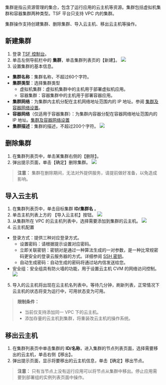 集群是指云资源管理的集合，包含了运行应用的云主机等资源。集群包括虚拟机集群和容器集群两种类型。TSF 平台只支持 VPC 内的集群。

集群操作支持创建集群、删除集群、导入云主机、移出云主机等操作。


## 新建集群
1. 登录 [TSF 控制台](https://console.cloud.tencent.com/tsf/index)。
2. 单击左侧导航栏中的 **集群**，单击集群列表页的【新建】。
![](https://main.qcloudimg.com/raw/5e975cbd46844abb9cc286d3d2bb8cf7.png)
3. 设置集群的基本信息。
 - **集群名称**：集群名称，不超过60个字符。
 - **集群类型**：选择集群类型
     - 虚拟机集群：虚拟机集群中的主机用于部署虚拟机应用。
     - 容器集群：容器集群中的主机用于部署容器应用。
 - **集群网络**：为集群内主机分配在主机网络地址范围内的 IP 地址。参阅 [集群及容器网络设置](https://cloud.tencent.com/document/product/649/16926)。
 - **容器网络**（仅适用于容器集群）：为集群内容器分配在容器网络地址范围内的 IP 地址。[集群及容器网络设置](https://cloud.tencent.com/document/product/649/16926)
 - **集群描述**：集群的描述，不超过200个字符。
![](https://main.qcloudimg.com/raw/43d9807baf4904cb93bb190e94f1c71c.png)

## 删除集群
1. 在集群列表页中，单击某集群右侧的【删除】。
2. 弹出提示页面，单击【确定】删除集群。
  ![](https://main.qcloudimg.com/raw/89b0f816444d635cb5b98a23daad5be3.png)

>**注意：**
> 集群在删除期间，无法对外提供服务，请提前做好准备，以免造成影响。



## 导入云主机

1. 在集群列表页中，单击目标集群 **ID/集群名** 。
2. 单击主机列表上方的 【导入云主机】按钮。
![](https://main.qcloudimg.com/raw/754d202419feb35aa4dc30ba2ea66daa.png)
3. 从集群所在 VPC 的云主机列表中，选择需要添加到集群的云主机。
![](https://main.qcloudimg.com/raw/4956c5e8aa2cd6641d102adc4661d3b8.png)
4. 云主机配置
 - 登录方式：提供三种对应登录方式。
     - 设置密码：请根据提示设置对应密码。
     - 立即关联密钥：密钥对是通过一种算法生成的一对参数，是一种比常规密码更安全的登录云服务器的方式。详细参阅 [SSH 密钥](https://cloud.tencent.com/document/product/213/6092?)。
     - 自动生成密码：自动生成的密码将通过站内信发送给您。
 - 安全组：安全组具有防火墙的功能，用于设置云主机 CVM 的网络访问控制。
![](https://main.qcloudimg.com/raw/ec7ea1615d7051ec4e69c9453f94bc63.png)
5. 导入的云主机将出现在云主机名列表中。等待几分钟，刷新列表，正常情况下云主机的状态将变为运行中，可用状态变为可用。 

> **限制条件：**
>- 当前仅支持添加同一 VPC 下的云主机。
>- 添加存量的云主机到集群，将重装改云主机的操作系统。



## 移出云主机

1. 在集群列表页中单击集群的 **ID/名称**，进入集群的节点列表页面，选择需要移出的云主机，单击右侧【移出】。
2. 弹出提示页面，显示将要移出的云主机信息，单击【确定】移出节点。


>**注意：**
> 只有当节点上没有运行应用可以将节点从集群中移出。停止应用需要到部署组的实例列表页面中操作。

